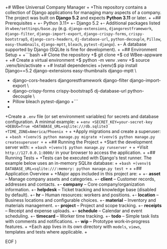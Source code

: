 +# WBee Universal Company Manager
+
+This repository contains a collection of Django applications for managing many aspects of a company.  The project was built on **Django 5.2** and expects **Python 3.11** or later.
+
+## Prerequisites
+
+- Python 3.11+
+- Django 5.2
+- Additional packages listed in `wbee/settings/base.py` (e.g. `django-extensions`, `djangorestframework`, `django-filter`, `django-import-export`, `django-crispy-forms`, `crispy-bootstrap5`, `django-cors-headers`, `dj-database-url`, `python-decouple`, `Pillow`, `easy-thumbnails`, `django-mptt`, `bleach`, `pytest-django`).
+- A database supported by Django (SQLite is fine for development).
+
+## Environment Setup
+
+```bash
+# Clone the repository
+$ git clone <repo-url>
+$ cd WBee-appware
+
+# Create a virtual environment
+$ python -m venv .venv
+$ source .venv/bin/activate
+
+# Install dependencies
+(venv)$ pip install Django==5.2 django-extensions easy-thumbnails django-mptt \
+    django-cors-headers djangorestframework django-filter django-import-export \
+    django-crispy-forms crispy-bootstrap5 dj-database-url python-decouple \
+    Pillow bleach pytest-django
+```
+
+Create a `.env` file (or set environment variables) for secrets and database configuration.  A minimal example:
+
+```env
+SECRET_KEY=your-secret-key
+DEBUG=True
+DATABASE_URL=sqlite:///db.sqlite3
+TIME_ZONE=America/Phoenix
+```
+
+Apply migrations and create a superuser:
+
+```bash
+(venv)$ python manage.py migrate
+(venv)$ python manage.py createsuperuser
+```
+
+## Running the Project
+
+Start the development server with:
+
+```bash
+(venv)$ python manage.py runserver
+```
+
+Visit `http://127.0.0.1:8000/` in your browser to access the application.
+
+## Running Tests
+
+Tests can be executed with Django's test runner.  The example below uses an in-memory SQLite database:
+
+```bash
+(venv)$ DATABASE_URL=sqlite:///:memory: python manage.py test
+```
+
+## Application Overview
+
+Major apps included in this project are:
+
+- **asset** – Manage company assets and categories.
+- **client** – Customer records, addresses and contacts.
+- **company** – Core company/organization information.
+- **helpdesk** – Ticket tracking and knowledge base (disabled by default).
+- **hr** – Human resources: workers and positions.
+- **location** – Business locations and configurable choices.
+- **material** – Inventory and materials management.
+- **project** – Project and scope tracking.
+- **receipts** – Receipt and expense uploads.
+- **schedule** – Calendar and event scheduling.
+- **timecard** – Worker time tracking.
+- **todo** – Simple task lists with comments and notifications.
+- **wip** – Prototype work‑in‑progress features.
+
+Each app lives in its own directory with `models`, `views`, templates and tests where applicable.
+
 
EOF
)
